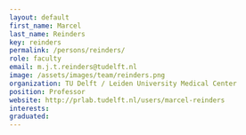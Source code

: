 ```yaml
---
layout: default
first_name: Marcel
last_name: Reinders
key: reinders
permalink: /persons/reinders/
role: faculty
email: m.j.t.reinders@tudelft.nl
image: /assets/images/team/reinders.png
organization: TU Delft / Leiden University Medical Center
position: Professor
website: http://prlab.tudelft.nl/users/marcel-reinders
interests:
graduated: 
---
```

